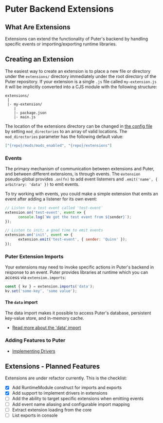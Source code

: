 # Puter Backend Extensions

## What Are Extensions

Extensions can extend the functionality of Puter's backend by handling specific
events or importing/exporting runtime libraries.

## Creating an Extension

The easiest way to create an extension is to place a new file or directory under
the `extensions/` directory immediately under the root directory of the Puter
repository. If your extension is a single `.js` file called `my-extension.js` it
will be implicitly converted into a CJS module with the following structure:

```
extensions/
 |
 |- my-extension/
    |
    |- package.json
    |- main.js
```

The location of the extensions directory can be changed in
[the config file](../../../../doc/self-hosters/config.md)
by setting `mod_directories` to an array of valid locations.
The `mod_directories` parameter has the following default value:
```json
["{repo}/mods/mods_enabled", "{repo}/extensions"]
```

### Events

The primary mechanism of communication between extensions and Puter,
and between different extensions, is through events. The `extension`
pseudo-global provides `.on(fn)` to add event listemers and
`.emit('name', { arbitrary: 'data' })` to emit events.

To try working with events, you could make a simple extension that
emits an event after adding a listener for its own event:

```javascript
// Listen to a test event called 'test-event'
extension.on('test-event', event => {
      console.log(`We got the test event from ${sender}`);
});

// Listen to init; a good time to emit events
extension.on('init', event => {
      extension.emit('test-event', { sender: 'Quinn' });
});
```

### Puter Extension Imports

Your extensions may need to invoke specific actions in Puter's backend
in response to an event. Puter provides libraries at runtime which you
can access via `extension.imports`:

```javascript
const { kv } = extension.imports('data');
kv.set('some-key', 'some value');
```

#### The `data` import

The data import makes it possible to access Puter's database, persistent
key-value store, and in-memory cache.
- [Read more about the 'data' import](./builtins/data.md)


### Adding Features to Puter
- [Implementing Drivers](./pages/drivers.md)

## Extensions - Planned Features

Extensions are under refactor currently. This is the checklist:
- [x] Add RuntimeModule construct for imports and exports
- [x] Add support to implement drivers in extensions
- [ ] Add the ability to target specific extensions when
      emitting events
- [ ] Add event name aliasing and configurable import mapping
- [ ] Extract extension loading from the core
- [ ] List exports in console
